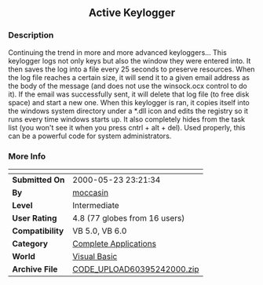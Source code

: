 ﻿<div align="center">

## Active Keylogger


</div>

### Description

Continuing the trend in more and more advanced keyloggers... This keylogger logs not only keys but also the window they were entered into. It then saves the log into a file every 25 seconds to preserve resources. When the log file reaches a certain size, it will send it to a given email address as the body of the message (and does not use the winsock.ocx control to do it). If the email was successfully sent, it will delete that log file (to free disk space) and start a new one. When this keylogger is ran, it copies itself into the windows system directory under a *.dll icon and edits the registry so it runs every time windows starts up. It also completely hides from the task list (you won't see it when you press cntrl + alt + del). Used properly, this can be a powerful code for system administrators.
 
### More Info
 


<span>             |<span>
---                |---
**Submitted On**   |2000-05-23 23:21:34
**By**             |[moccasin](https://github.com/Planet-Source-Code/PSCIndex/blob/master/ByAuthor/moccasin.md)
**Level**          |Intermediate
**User Rating**    |4.8 (77 globes from 16 users)
**Compatibility**  |VB 5\.0, VB 6\.0
**Category**       |[Complete Applications](https://github.com/Planet-Source-Code/PSCIndex/blob/master/ByCategory/complete-applications__1-27.md)
**World**          |[Visual Basic](https://github.com/Planet-Source-Code/PSCIndex/blob/master/ByWorld/visual-basic.md)
**Archive File**   |[CODE\_UPLOAD60395242000\.zip](https://github.com/Planet-Source-Code/moccasin-active-keylogger__1-8298/archive/master.zip)








